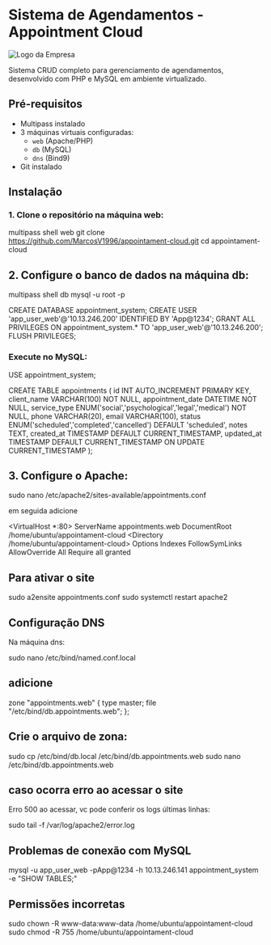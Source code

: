 # Sistema de Agendamentos - Appointment Cloud

![Logo  da Empresa](https://encrypted-tbn0.gstatic.com/images?q=tbn:ANd9GcT-HzrPYkWg6Q_RMh3q9dv_1atJ93C_qWRbig&s)

Sistema CRUD completo para gerenciamento de agendamentos, desenvolvido com PHP e MySQL em ambiente virtualizado.

## Pré-requisitos

- Multipass instalado
- 3 máquinas virtuais configuradas:
  - `web` (Apache/PHP)
  - `db` (MySQL)
  - `dns` (Bind9)
- Git instalado

## Instalação

### 1. Clone o repositório na máquina web:
multipass shell web
git clone https://github.com/MarcosV1996/appointament-cloud.git
cd appointament-cloud

## 2. Configure o banco de dados na máquina db:
multipass shell db
mysql -u root -p

CREATE DATABASE appointment_system;
CREATE USER 'app_user_web'@'10.13.246.200' IDENTIFIED BY 'App@1234';
GRANT ALL PRIVILEGES ON appointment_system.* TO 'app_user_web'@'10.13.246.200';
FLUSH PRIVILEGES;

### Execute no MySQL:

USE appointment_system;

CREATE TABLE appointments (
    id INT AUTO_INCREMENT PRIMARY KEY,
    client_name VARCHAR(100) NOT NULL,
    appointment_date DATETIME NOT NULL,
    service_type ENUM('social','psychological','legal','medical') NOT NULL,
    phone VARCHAR(20),
    email VARCHAR(100),
    status ENUM('scheduled','completed','cancelled') DEFAULT 'scheduled',
    notes TEXT,
    created_at TIMESTAMP DEFAULT CURRENT_TIMESTAMP,
    updated_at TIMESTAMP DEFAULT CURRENT_TIMESTAMP ON UPDATE CURRENT_TIMESTAMP
);

## 3. Configure o Apache:
sudo nano /etc/apache2/sites-available/appointments.conf

em seguida adicione 

<VirtualHost *:80>
    ServerName appointments.web
    DocumentRoot /home/ubuntu/appointament-cloud
    <Directory /home/ubuntu/appointament-cloud>
        Options Indexes FollowSymLinks
        AllowOverride All
        Require all granted
    </Directory>
</VirtualHost>

## Para ativar o site 
sudo a2ensite appointments.conf
sudo systemctl restart apache2

## Configuração DNS
Na máquina dns:

sudo nano /etc/bind/named.conf.local

## adicione

zone "appointments.web" {
    type master;
    file "/etc/bind/db.appointments.web";
};

## Crie o arquivo de zona:


sudo cp /etc/bind/db.local /etc/bind/db.appointments.web
sudo nano /etc/bind/db.appointments.web

## caso ocorra erro ao acessar o site 

Erro 500 ao acessar, vc pode conferir os logs últimas linhas:

sudo tail -f /var/log/apache2/error.log

## Problemas de conexão com MySQL
mysql -u app_user_web -pApp@1234 -h 10.13.246.141 appointment_system -e "SHOW TABLES;"

## Permissões incorretas
sudo chown -R www-data:www-data /home/ubuntu/appointament-cloud
sudo chmod -R 755 /home/ubuntu/appointament-cloud